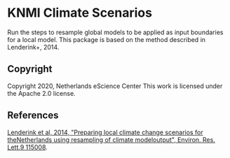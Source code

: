KNMI Climate Scenarios
======================

Run the steps to resample global models to be applied as input boundaries for a local model. This package is based on the method described in Lenderink+, 2014.




Copyright
---------

Copyright 2020, Netherlands eScience Center
This work is licensed under the Apache 2.0 license.



References
----------

[Lenderink et al, 2014, "Preparing local climate change scenarios for theNetherlands using resampling of climate modeloutput", Environ. Res. Lett.9 115008](https://iopscience.iop.org/article/10.1088/1748-9326/9/11/115008).

